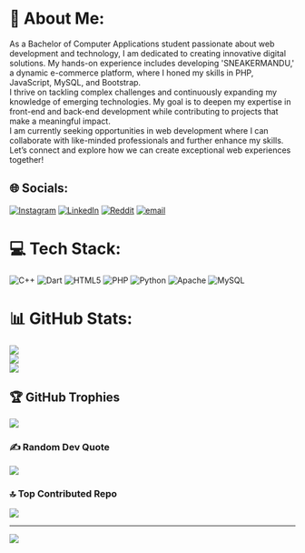 # 💫 About Me:
As a Bachelor of Computer Applications student passionate about web development and technology, I am dedicated to creating innovative digital solutions. My hands-on experience includes developing 'SNEAKERMANDU,' a dynamic e-commerce platform, where I honed my skills in PHP, JavaScript, MySQL, and Bootstrap.<br>I thrive on tackling complex challenges and continuously expanding my knowledge of emerging technologies. My goal is to deepen my expertise in front-end and back-end development while contributing to projects that make a meaningful impact.<br>I am currently seeking opportunities in web development where I can collaborate with like-minded professionals and further enhance my skills. Let’s connect and explore how we can create exceptional web experiences together!


## 🌐 Socials:
[![Instagram](https://img.shields.io/badge/Instagram-%23E4405F.svg?logo=Instagram&logoColor=white)](https://instagram.com/mhrjzn_sm_sandeep) [![LinkedIn](https://img.shields.io/badge/LinkedIn-%230077B5.svg?logo=linkedin&logoColor=white)](https://linkedin.com/in/https://www.linkedin.com/in/sandeep-maharjan-a078a533a) [![Reddit](https://img.shields.io/badge/Reddit-%23FF4500.svg?logo=Reddit&logoColor=white)](https://reddit.com/user/u/Sandeep_Maharjzan) [![email](https://img.shields.io/badge/Email-D14836?logo=gmail&logoColor=white)](mailto:sandeepmhrjzn@gmail.com) 

# 💻 Tech Stack:
![C++](https://img.shields.io/badge/c++-%2300599C.svg?style=for-the-badge&logo=c%2B%2B&logoColor=white) ![Dart](https://img.shields.io/badge/dart-%230175C2.svg?style=for-the-badge&logo=dart&logoColor=white) ![HTML5](https://img.shields.io/badge/html5-%23E34F26.svg?style=for-the-badge&logo=html5&logoColor=white) ![PHP](https://img.shields.io/badge/php-%23777BB4.svg?style=for-the-badge&logo=php&logoColor=white) ![Python](https://img.shields.io/badge/python-3670A0?style=for-the-badge&logo=python&logoColor=ffdd54) ![Apache](https://img.shields.io/badge/apache-%23D42029.svg?style=for-the-badge&logo=apache&logoColor=white) ![MySQL](https://img.shields.io/badge/mysql-4479A1.svg?style=for-the-badge&logo=mysql&logoColor=white)
# 📊 GitHub Stats:
![](https://github-readme-stats.vercel.app/api?username=Sandeep-Github01&theme=dark&hide_border=false&include_all_commits=true&count_private=true)<br/>
![](https://github-readme-streak-stats.herokuapp.com/?user=Sandeep-Github01&theme=dark&hide_border=false)<br/>
![](https://github-readme-stats.vercel.app/api/top-langs/?username=Sandeep-Github01&theme=dark&hide_border=false&include_all_commits=true&count_private=true&layout=compact)

## 🏆 GitHub Trophies
![](https://github-profile-trophy.vercel.app/?username=Sandeep-Github01&theme=radical&no-frame=false&no-bg=false&margin-w=4)

### ✍️ Random Dev Quote
![](https://quotes-github-readme.vercel.app/api?type=horizontal&theme=radical)

### 🔝 Top Contributed Repo
![](https://github-contributor-stats.vercel.app/api?username=Sandeep-Github01&limit=5&theme=dark&combine_all_yearly_contributions=true)

---
[![](https://visitcount.itsvg.in/api?id=Sandeep-Github01&icon=0&color=0)](https://visitcount.itsvg.in)

<!-- Proudly created with GPRM ( https://gprm.itsvg.in ) -->
